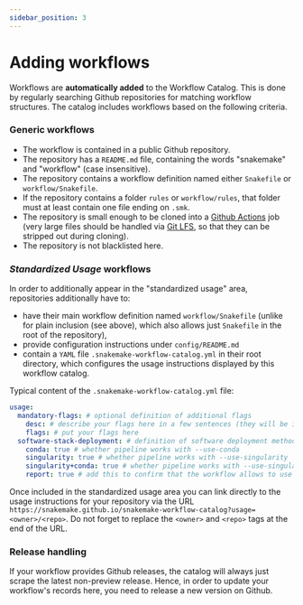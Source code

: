 ```yaml
---
sidebar_position: 3
---
```


# Adding workflows

Workflows are **automatically added** to the Workflow Catalog. This is done by regularly searching Github repositories for matching workflow structures. The catalog includes workflows based on the following criteria.

### Generic workflows

- The workflow is contained in a public Github repository.
- The repository has a `README.md` file, containing the words "snakemake" and "workflow" (case insensitive).
- The repository contains a workflow definition named either `Snakefile` or `workflow/Snakefile`.
- If the repository contains a folder `rules` or `workflow/rules`, that folder must at least contain one file ending on `.smk`.
- The repository is small enough to be cloned into a [Github Actions](https://docs.github.com/en/actions/about-github-actions/understanding-github-actions) job (very large files should be handled via [Git LFS](https://docs.github.com/en/repositories/working-with-files/managing-large-files), so that they can be stripped out during cloning).
- The repository is not blacklisted here.

### *Standardized Usage* workflows

In order to additionally appear in the "standardized usage" area, repositories additionally have to:

- have their main workflow definition named `workflow/Snakefile` (unlike for plain inclusion (see above), which also allows just `Snakefile` in the root of the repository),
- provide configuration instructions under `config/README.md`
- contain a `YAML` file `.snakemake-workflow-catalog.yml` in their root directory, which configures the usage instructions displayed by this workflow catalog.

Typical content of the `.snakemake-workflow-catalog.yml` file:

```yaml
usage:
  mandatory-flags: # optional definition of additional flags
    desc: # describe your flags here in a few sentences (they will be inserted below the example commands)
    flags: # put your flags here
  software-stack-deployment: # definition of software deployment method (at least one of conda, singularity, or singularity+conda)
    conda: true # whether pipeline works with --use-conda
    singularity: true # whether pipeline works with --use-singularity
    singularity+conda: true # whether pipeline works with --use-singularity --use-conda
    report: true # add this to confirm that the workflow allows to use 'snakemake --report report.zip' to generate a report containing all results and explanations
```

Once included in the standardized usage area you can link directly to the usage instructions for your repository via the URL `https://snakemake.github.io/snakemake-workflow-catalog?usage=<owner>/<repo>`. Do not forget to replace the `<owner>` and `<repo>` tags at the end of the URL.

### Release handling

If your workflow provides Github releases, the catalog will always just scrape the latest non-preview release. Hence, in order to update your workflow's records here, you need to release a new version on Github.
